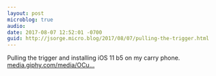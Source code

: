 ```yaml
---
layout: post
microblog: true
audio: 
date: 2017-08-07 12:52:01 -0700
guid: http://jsorge.micro.blog/2017/08/07/pulling-the-trigger.html
---
```

Pulling the trigger and installing iOS 11 b5 on my carry phone. [media.giphy.com/media/OCu...](https://media.giphy.com/media/OCu7zWojqFA1W/giphy.gif)
